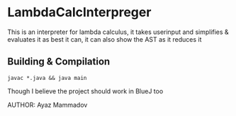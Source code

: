 # LambdaCalcInterpreger
This is an interpreter for lambda calculus, it takes userinput and simplifies & evaluates it as best it can, it can also show the AST as it reduces it

## Building & Compilation
```
javac *.java && java main
```
Though I believe the project should work in BlueJ too

AUTHOR: Ayaz Mammadov
